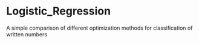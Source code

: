 # Logistic_Regression
A simple comparison of different optimization methods for classification of written numbers 
